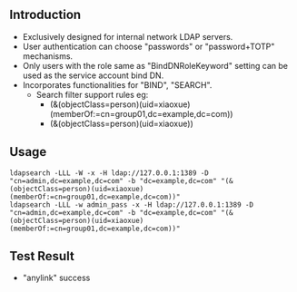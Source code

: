 ## Introduction
- Exclusively designed for internal network LDAP servers.
- User authentication can choose "passwords" or "password+TOTP" mechanisms.
- Only users with the role same as "BindDNRoleKeyword" setting can be used as the service account bind DN.
- Incorporates functionalities for "BIND", "SEARCH". 
    - Search filter support rules eg:
        - (&(objectClass=person)(uid=xiaoxue)(memberOf:=cn=group01,dc=example,dc=com))
        - (&(objectClass=person)(uid=xiaoxue))

## Usage

```
ldapsearch -LLL -W -x -H ldap://127.0.0.1:1389 -D "cn=admin,dc=example,dc=com" -b "dc=example,dc=com" "(&(objectClass=person)(uid=xiaoxue)(memberOf:=cn=group01,dc=example,dc=com))" 
ldapsearch -LLL -w admin_pass -x -H ldap://127.0.0.1:1389 -D "cn=admin,dc=example,dc=com" -b "dc=example,dc=com" "(&(objectClass=person)(uid=xiaoxue)(memberOf:=cn=group01,dc=example,dc=com))" 

```

## Test Result
- "anylink" success
